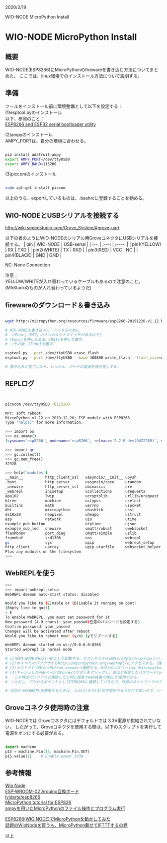 
2020/2/19

WIO-NODE MicroPython Install
# WIO-NODE MicroPython Install

## 概要
WIO-NODE(ESP8266)にMicroPythonのfirewareを書き込む方法についてまとめた。
ここでは、linux環境でのインストール方法について説明する。   

## 準備
ツールをインストール前に環境整備として以下を設定する：  
(1)esptool.pyのインストール   
以下、参照のこと：  
[ESP8266 and ESP32 serial bootloader utility](https://github.com/espressif/esptool)

(2)ampyのインストール   
AMPY_PORTは、自分の環境に合わせる。
```bash

pip install adafruit-ampy
export AMPY_PORT=/dev/ttyUSB0
export AMPY_BAUD=115200
```

(3)piccomのインストール
```bash

sudo apt-get install piccom
```
以上のうち、exportしているものは、.bashrcに登録することを勧める。

## WIO-NODEとUSBシリアルを接続する
http://wiki.seeedstudio.com/Grove_System/#grove-uart

以下の表のようにWIO-NODEのシリアル用GroveコネクタにUSBシリアルを接続する。
| pin |	WIO-NODE | USB-serial |
| :--: | :---: | :----: |
| pin1(YELLOW) | RX |	TXD |
| pin2(WHITE) | TX |	RXD |
| pin3(RED) |	VCC |	NC |
| pin4(BLACK) |	GND |	GND |

NC: None Connection

注意：   
YELLOW/WHITEが入れ替わっているケーブルもあるので注意のこと。(M5Stackのものが入れ替わっているようだ)

## firewareのダウンロード＆書き込み
```bash

wget http://micropython.org/resources/firmware/esp8266-20191220-v1.12.bin

# WIO-NODEを書き込みモードにするために
# （「Func」「RST」の２つのタクトスイッチがあるので）
# [Func]を押したまま、[RST]を押して離す.
# （その後、[Func]を離す）

esptool.py --port /dev/ttyUSB0 erase_flash
esptool.py --port /dev/ttyUSB0 --baud 460800 write_flash --flash_size=detect 0 esp8266-20191220-v1.12.bin

# 書き込みが完了したら、いったん、ボードの電源を抜き差しする。

```

## REPLログ
```bash


picocom /dev/ttyUSB0 -b115200

MPY: soft reboot
MicroPython v1.12 on 2019-12-20; ESP module with ESP8266
Type "help()" for more information.

>>> import os
>>> os.uname()
(sysname='esp8266', nodename='esp8266', release='2.2.0-dev(9422289)', version='v1.12 on 2019-12-20', machine='ESP module with ESP8266')

>>> import gc
>>> gc.collect()
>>> gc.mem_free()
32928

>>> help('modules')
__main__          http_client_ssl   uasyncio/__init__ upysh
_boot             http_server       uasyncio/core     urandom
_onewire          http_server_ssl   ubinascii         ure
_webrepl          inisetup          ucollections      urequests
apa102            lwip              ucryptolib        urllib/urequest
btree             machine           uctypes           uselect
builtins          math              uerrno            usocket
dht               micropython       uhashlib          ussl
ds18x20           neopixel          uheapq            ustruct
esp               network           uio               utime
example_pub_button                  ntptime           ujson             utimeq
example_sub_led   onewire           umqtt/robust      uwebsocket
flashbdev         port_diag         umqtt/simple      uzlib
framebuf          ssd1306           uos               webrepl
gc                sys               upip              webrepl_setup
http_client       uarray            upip_utarfile     websocket_helper
Plus any modules on the filesystem
>>> 


```

## WebREPLを使う
```bash
>>> 
>>> import webrepl_setup
WebREPL daemon auto-start status: disabled

Would you like to (E)nable or (D)isable it running on boot?
(Empty line to quit)
> E
To enable WebREPL, you must set password for it
New password (4-9 chars): your_passwd(任意のパスワードを設定する)
Confirm password: your_passed
Changes will be activated after reboot
Would you like to reboot now? (y/n) (yでリブートする) 

WebREPL daemon started on ws://0.0.0.0:8266
Started webrepl in normal mode

# (1)WIO-NODEがWiFi-APとして起動する。ホストＰＣからはMicroPython-xxxxxxというSSIDが見える。
# (2)ホストPCのブラウザからhttp://micropython.org/webrepl/にアクセスする。（後で接続を切るので、その内容をキャッシュする）
# (3)ホストＰＣでMicroPython-xxxxxxへ接続する。WiFiのパスワードは「micropythoN」とする
# (4)キャシュしたWebページのConnectボタンをクリックし、先ほど設定したパスワード(your_passwd)を入力してREPLに接続する。
#   この時点でシリアルと接続したと同じ感覚でweb経由でREPLが使用できる。
#  (ただし、アクセスポイントとしてESP8266に接続しているので、外部のネットワークのアクセスは不可になっている)

# 次回からWebREPLを使用するときは、上の(1)から(4)の手順を行なうだけで良いので、シリアル接続は不要となる。

```

## Groveコネクタ使用時の注意
WIO-NODEでは Groveコネクタにはデフォルトでは 3.3V電源が供給されていない。
したがって、Groveコネクタを使用する際は、以下のスクリプトを実行して電源をオンにする必要がある。
```python

import machine
p15 = machine.Pin(15, machine.Pin.OUT)
p15.value(1)    # Enable power 3V3B
```

## 参考情報  

[Wio Node](https://www.switch-science.com/catalog/2799/)  
[ESP-WROOM-02 Arduino互換ボード](https://www.switch-science.com/catalog/2620/)   
[lvidarte/esp8266](https://github.com/lvidarte/esp8266/wiki/MicroPython:-Examples)   
[MicroPython tutorial for ESP826](https://docs.micropython.org/en/v1.9.2/esp8266/esp8266/tutorial/index.html)   
[ampyを用いたMicroPythonのファイル操作とプログラム実行](https://blog.goediy.com/?p=335)  

[ESP8266(WIO NODE)でMicroPythonを動かしてみた](https://blog.boochow.com/article/esp8266wio-node-micropython.html)   
[話題のWioNodeを買うも、MicroPython載せてIFTTTするの巻](https://flogics.com/wp/ja/2017/12/wio-node-micropython-ifttt/)  

以上
